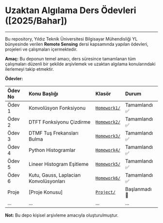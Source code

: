 # Uzaktan Algılama Ders Ödevleri ([2025/Bahar])
---

Bu repository, Yıldız Teknik Üniversitesi Bilgisayar Mühendisliği YL bünyesinde verilen **Remote Sensing** dersi kapsamında yapılan ödevleri, projeleri ve çalışmaları içermektedir.

**Amaç:**
Bu deponun temel amacı, ders süresince tamamlanan tüm çalışmaları düzenli bir şekilde arşivlemek ve uzaktan algılama konularındaki ilerlemeyi takip etmektir.

**Ödevler:**

| Ödev No | Konu Başlığı                      | Klasör        | Durum     |
| :------ | :-------------------------------- | :------------ | :-------- |
| Ödev 1  | Konvolüsyon Fonksiyonu            | [`Homework1/`](./Homework1) | Tamamlandı ✅ |
| Ödev 2  | DTFT Fonksiyonu Çizdirme          | [`Homework2/`](./Homework2) | Tamamlandı ✅ |
| Ödev 3  | DTMF Tuş Frekansları Bulma        | [`Homework3/`](./Homework3) | Tamamlandı ✅  |
| Ödev 4  | Python Histogramlar               | [`Homework4/`](./Homework4) | Tamamlandı ✅  |
| Ödev 5  | Lineer Histogram Eşitleme         | [`Homework5/`](./Homework5) | Tamamlandı ✅  |
| Ödev 6  | Kutu, Gauss, Laplacian Konvolüsyonları | [`Homework6/`](./Homework6) | Tamamlandı ✅   |
| Proje   | [Proje Konusu]                    | [`Project/`](./Project) | Başlanmadı 🥺  |
| ...     | ...                               | ...           | ...       |


**Not:** Bu depo kişisel arşivleme amacıyla oluşturulmuştur.
